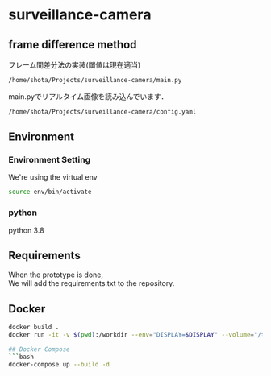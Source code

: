 # surveillance-camera

## frame difference method

フレーム間差分法の実装(閾値は現在適当)

```bash
/home/shota/Projects/surveillance-camera/main.py
```
main.pyでリアルタイム画像を読み込んでいます．

```bash
/home/shota/Projects/surveillance-camera/config.yaml
```

## Environment

### Environment Setting

We're using the virtual env  
```bash
source env/bin/activate
```
### python
python 3.8  

## Requirements
When the prototype is done,  
We will add the requirements.txt to the repository.  

## Docker

```bash
docker build .
docker run -it -v $(pwd):/workdir --env="DISPLAY=$DISPLAY" --volume="/tmp/.X11-unix:/tmp/.X11-unix:rw" --device /dev/video0:/dev/video0 08d75befbfff```

## Docker Compose
```bash
docker-compose up --build -d
```
